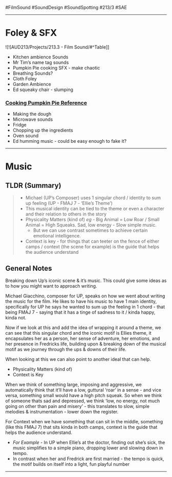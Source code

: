 #FilmSound #SoundDesign #SoundSpotting #213/3 #SAE 
- - -
# Foley & SFX

![![AUD213/Projects/213.3 - Film Sound/#^Table]]
- Kitchen ambience Sounds
- Mr Tim’s name tag sounds
- Pumpkin Pie cooking SFX - make chaotic 
- Breathing Sounds?
- Cloth Foley
- Garden Ambience
- Ed squeaky chair - slumping

### [Cooking Pumpkin Pie Reference](https://youtu.be/jXGQphItWxQ)
- Making the dough
- Microwave sounds
- Fridge
- Chopping up the ingredients
- Oven sound
- Ed humming music - could be easy enough to fake it?

---
# Music
## TLDR (Summary)
> - Michael (UP’s Composer) uses 1 singular chord / identity to sum up feeling (UP - FMAJ 7 - ‘Ellie’s Theme’)
> - This musical identity can be tied to the theme or even a character and their relation to others in the story
> - Physicality Matters (kind of) *eg* - Big Animal = Low Roar / Small Animal = High Squeaks. Sad, low energy - Slow simple music.
>   - But we can use contrast sometimes to achieve certain emotional intelligence. 
> - Context is key - for things that can teeter on the fence of either camps / context (the scene for example) is the guide that helps the audience understand

## General Notes
Breaking down Up’s iconic scene & it’s music. This could give some ideas as to how you might want to approach writing.

Michael Giacchino, composer for UP, speaks on how we went about writing the music for the film. He likes to have his music to have 1 main identity, specifically for UP he says he wanted to sum up the feeling in 1 chord - that being FMAJ 7 - saying that it has a tinge of sadness to it / kinda happy, kinda not.

Now if we look at this and add the idea of wrapping it around a theme, we can see that this singular chord and the iconic motif is Ellies theme, it encapsulates her as a person, her sense of adventure, her emotions, and her presence in Fredricks life, building upon & breaking down of the musical motif as we journey through the ups & downs of their life.

When looking at this we can also point to another ideal that can help. 

- Physicality Matters (kind of)
- Context is Key

When we think of something large, imposing and aggressive, we automatically think that it’ll have a low, guttural ‘roar’ in a sense - and vice versa, something small would have a high pitch squeak. 
So when we think of someone thats sad and depressed, we think ‘low, no energy, not much going on other than pain and misery’ - this translates to slow, simple melodies & instrumentation - lower down the register.

For Context when we have something that can sit in the middle, something (like this FMAJ 7) that sits kinda in both camps, context is the guide that helps the audience understand.

- *For Example* - In UP when Ellie’s at the doctor, finding out she’s sick, the music simplifies to a simple piano, dropping lower and slowing down in tempo. 
- In contrast when her and Fredrick are first married - the tempo is quick, the motif builds on itself into a light, fun playful number 

---

